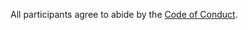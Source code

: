 All participants agree to abide by the [Code of Conduct](https://github.com/openmainframeproject/tac/blob/master/CODE_OF_CONDUCT.md).
